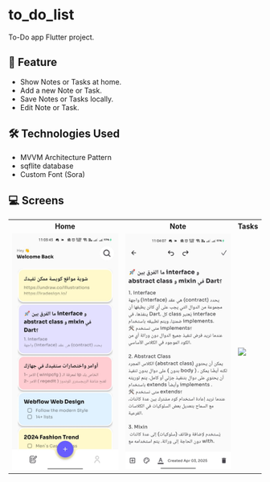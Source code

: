 # to_do_list

To-Do app Flutter project.

## 🚀 Feature

- Show Notes or Tasks at home.
- Add a new Note or Task.
- Save Notes or Tasks locally.
- Edit Note or Task.

## 🛠️ Technologies Used

- MVVM Architecture Pattern
- sqflite database
- Custom Font (Sora)

## 💻 Screens
<table>
  <tr>
    <th>Home</th>
    <th>Note</th>
    <th>Tasks</th>
  </tr>
  <tr>
    <td><img src="https://github.com/ahmedasaber/to_do_list/blob/master/home.jpg" width="250"/></td>
    <td><img src="https://github.com/ahmedasaber/to_do_list/blob/master/note.jpg" width="250"/></td>
    <td><img src="https://github.com/ahmedasaber/to_do_list/blob/master/task.jpg" width="250"/></td>
  </tr>
</table>
